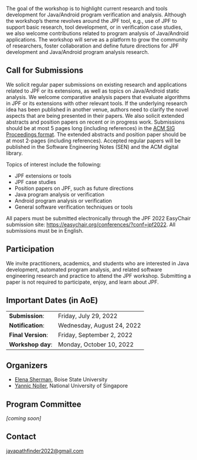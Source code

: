 The goal of the workshop is to highlight current research and tools development for Java/Android program verification and analysis. Although the workshop’s theme revolves around the JPF tool, e.g., use of JPF to support basic research, tool development, or in verification case studies, we also welcome contributions related to program analysis of Java/Android applications. The workshop will serve as a platform to grow the community of researchers, foster collaboration and define future directions for JPF development and Java/Android program analysis research.

## Call for Submissions
We solicit regular paper submissions on existing research and applications related to JPF or its extensions, as well as topics on Java/Android static analysis. We welcome comparative analysis papers that evaluate algorithms in JPF or its extensions with other relevant tools. If the underlying research idea has been published in another venue, authors need to clarify the novel aspects that are being presented in their papers. We also solicit extended abstracts and position papers on recent or in progress work. Submissions should be at most 5 pages long (including references) in the [ACM SIG Proceedings format](https://www.acm.org/publications/proceedings-template). The extended abstracts and position paper should be at most 2-pages (including references). Accepted regular papers will be published in the Software Engineering Notes (SEN) and the ACM digital library.

Topics of interest include the following:
* JPF extensions or tools
* JPF case studies
* Position papers on JPF, such as future directions
* Java program analysis or verification
* Android program analysis or verification
* General software verification techniques or tools

All papers must be submitted electronically through the JPF 2022 EasyChair submission site: https://easychair.org/conferences/?conf=jpf2022. All submissions must be in English.

## Participation
We invite practitioners, academics, and students who are interested in Java development, automated program analysis, and related software engineering research and practice to attend the JPF workshop. Submitting a paper is not required to participate, enjoy, and learn about JPF.

## Important Dates (in AoE)
<table>
  <tbody>
    <tr>
      <td><b>Submission</b>:</td>
      <td>Friday, July 29, 2022</td>
    </tr>
    <tr>
      <td><b>Notification</b>:</td>
      <td>Wednesday, August 24, 2022</td>
    </tr>
    <tr>
      <td><b>Final Version</b>:</td>
      <td>Friday, September 2, 2022</td>
    </tr>
    <tr>
      <td><b>Workshop day</b>:</td>
      <td>Monday, October 10, 2022</td>
    </tr>
  </tbody>
</table>

<!-- Bidding: Tuesday, August, 2 -->
<!-- Assignments: Wednesday, August, 3 -->
<!-- Review: August, 4-19 -->
<!-- Discussion: August, 20-22 -->

## Organizers
* [Elena Sherman](http://cs.boisestate.edu/~esherman/), Boise State University
* [Yannic Noller](https://comp.nus.edu.sg/~yannic), National University of Singapore

## Program Committee
_[coming soon]_
<!--
* [Cyrille Artho](https://people.kth.se/~artho/), KTH Royal Institute of Technology
* [Franck van Breugel](http://www.cse.yorku.ca/~franck/), York University
* [Antonio Filieri](https://www.antonio.filieri.name), Imperial College London
* [Milos Gligoric](https://users.ece.utexas.edu/~gligoric/), University of Texas at Austin
* [Falk Howar](https://ls14-www.cs.tu-dortmund.de/cms/de/mitarbeiter/profs/Howar.html), TU Dortmund
* [Xuan-Bach D. Le](https://xuanbachle.github.io), University of Melbourne
* [Thanh Vu H. Nguyen](https://nguyenthanhvuh.github.io), George Mason University
* [Pavel Parizek](https://d3s.mff.cuni.cz/people/pavelparizek/), Charles University
* [Corina Pasareanu](https://www.cylab.cmu.edu/directory/bios/pasareanu-corina.html), NASA Ames and CMU
* [Sang Phan](https://research.facebook.com/people/phan-sang/), Meta
* [Vaibhav Sharma](https://sites.google.com/view/vaibhavbsharma/home), Amazon
* [Arnaud Venet](https://dblp.org/pid/59/4227.html), Meta
* [Guowei Yang](https://guoweiyang.github.io), University of Queensland
-->

## Contact
[javapathfinder2022@gmail.com](mailto:javapathfinder2022@gmail.com)
